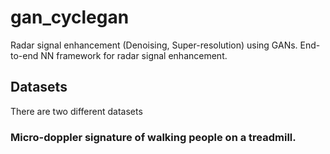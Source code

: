 # gan_cyclegan
Radar signal enhancement (Denoising, Super-resolution) using GANs. 
  End-to-end NN framework for radar signal enhancement. 
## Datasets
There are two different datasets
### Micro-doppler signature of walking people on a treadmill.

  

